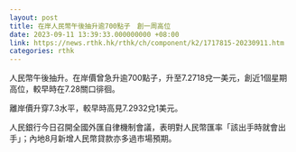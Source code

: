 ```yaml
---
layout: post
title: 在岸人民幣午後抽升逾700點子　創一周高位
date: 2023-09-11 13:39:33.000000000 +08:00
link: https://news.rthk.hk/rthk/ch/component/k2/1717815-20230911.htm
categories: rthk
---
```


人民幣午後抽升。在岸價曾急升逾700點子，升至7.2718兌一美元，創近1個星期高位，較早時在7.28關口徘徊。

離岸價升穿7.3水平，較早時高見7.2932兌1美元。

人民銀行今日召開全國外匯自律機制會議，表明對人民幣匯率「該出手時就會出手」；內地8月新增人民幣貸款亦多過市場預期。
